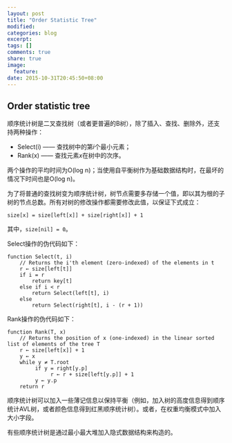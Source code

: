 ```yaml
---
layout: post
title: "Order Statistic Tree"
modified:
categories: blog
excerpt:
tags: []
comments: true
share: true
image:
  feature:
date: 2015-10-31T20:45:50+08:00
---
```


## Order statistic tree

顺序统计树是二叉查找树（或者更普遍的B树），除了插入、查找、删除外，还支持两种操作：

* Select(i) —— 查找树中的第*i*个最小元素；
* Rank(x) —— 查找元素*x*在树中的次序。

两个操作的平均时间为O(log n)；当使用自平衡树作为基础数据结构时，在最坏的情况下时间也是O(log n)。

为了将普通的查找树变为顺序统计树，树节点需要多存储一个值，即以其为根的子树的节点总数。所有对树的修改操作都需要修改此值，以保证下式成立：

```size[x] = size[left[x]] + size[right[x]] + 1```

其中，```size[nil] = 0```。

Select操作的伪代码如下：

```
function Select(t, i)
    // Returns the i'th element (zero-indexed) of the elements in t
    r ← size[left[t]]
    if i = r
        return key[t]
    else if i < r
        return Select(left[t], i)
    else
        return Select(right[t], i - (r + 1))
```

Rank操作的伪代码如下：

```
function Rank(T, x)
    // Returns the position of x (one-indexed) in the linear sorted list of elements of the tree T
    r ← size[left[x]] + 1
    y ← x
    while y ≠ T.root
         if y = right[y.p]
              r ← r + size[left[y.p]] + 1
         y ← y.p
    return r
```

顺序统计树可以加入一些薄记信息以保持平衡（例如，加入树的高度信息得到顺序统计AVL树，或者颜色信息得到红黑顺序统计树）。或者，在权重均衡模式中加入大小字段。

有些顺序统计树是通过最小最大堆加入隐式数据结构来构造的。


